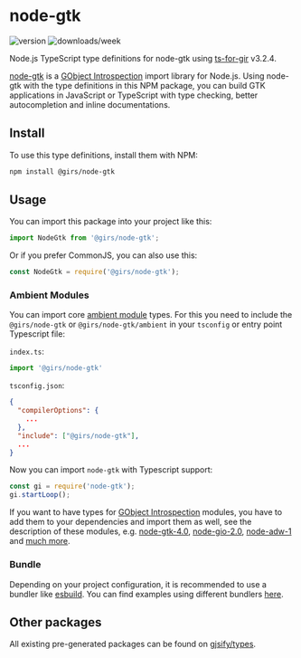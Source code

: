 
# node-gtk

![version](https://img.shields.io/npm/v/@girs/node-gtk)
![downloads/week](https://img.shields.io/npm/dw/@girs/node-gtk)

Node.js TypeScript type definitions for node-gtk using [ts-for-gir](https://github.com/gjsify/ts-for-gir) v3.2.4.

[node-gtk](https://github.com/romgrk/node-gtk) is a [GObject Introspection](https://gi.readthedocs.io/en/latest/) import library for Node.js. Using node-gtk with the type definitions in this NPM package, you can build GTK applications in JavaScript or TypeScript with type checking, better autocompletion and inline documentations.

## Install

To use this type definitions, install them with NPM:
```bash
npm install @girs/node-gtk
```


## Usage

You can import this package into your project like this:
```ts
import NodeGtk from '@girs/node-gtk';
```

Or if you prefer CommonJS, you can also use this:
```ts
const NodeGtk = require('@girs/node-gtk');
```

### Ambient Modules

You can import core [ambient module](https://github.com/gjsify/ts-for-gir/tree/main/packages/cli#ambient-modules) types.
For this you need to include the `@girs/node-gtk` or `@girs/node-gtk/ambient` in your `tsconfig` or entry point Typescript file:
    
`index.ts`:
```ts
import '@girs/node-gtk'
```

`tsconfig.json`:
```json
{
  "compilerOptions": {
    ...
  },
  "include": ["@girs/node-gtk"],
  ...
}
```

Now you can import `node-gtk` with Typescript support:
```ts
const gi = require('node-gtk');
gi.startLoop();
```

If you want to have types for [GObject Introspection](https://gi.readthedocs.io/en/latest/) modules, you have to add them to your dependencies and import them as well, see the description of these modules, e.g. [node-gtk-4.0](https://www.npmjs.com/package/@girs/node-gtk-4.0), [node-gio-2.0](https://www.npmjs.com/package/@girs/node-gio-2.0), [node-adw-1](https://www.npmjs.com/package/@girs/node-adw-1) and [much more](https://github.com/gjsify/types).

### Bundle

Depending on your project configuration, it is recommended to use a bundler like [esbuild](https://esbuild.github.io/). You can find examples using different bundlers [here](https://github.com/gjsify/ts-for-gir/tree/main/examples).

## Other packages

All existing pre-generated packages can be found on [gjsify/types](https://github.com/gjsify/types).


